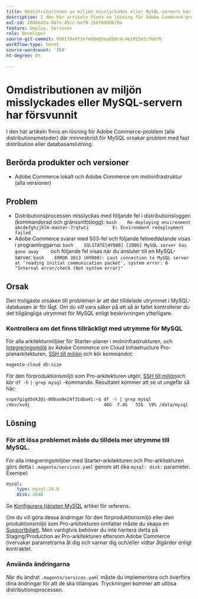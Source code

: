 ```yaml
---
title: Omdistributionen av miljön misslyckades eller MySQL-servern har försvunnit
description: I den här artikeln finns en lösning för Adobe Commerce-problem (alla distributionsmetoder) där minnesbrist för MySQL orsakar problem med fast distribution eller databasanslutning.
exl-id: 2086b45a-0bfe-45cc-bef9-1b6f09ddb70a
feature: Deploy, Services
role: Developer
source-git-commit: 958179e0f3efe08e65ea8b0c4c4e1015e3c5bb76
workflow-type: tm+mt
source-wordcount: '359'
ht-degree: 0%

---
```


# Omdistributionen av miljön misslyckades eller MySQL-servern har försvunnit

I den här artikeln finns en lösning för Adobe Commerce-problem (alla distributionsmetoder) där minnesbrist för MySQL orsakar problem med fast distribution eller databasanslutning.

## Berörda produkter och versioner

* Adobe Commerce lokalt och Adobe Commerce om molninfrastruktur (alla versioner)

## Problem

* Distributionsprocessen misslyckas med följande fel i distributionsloggen (kommandorad och gränssnittslogg):  ```bash    Re-deploying environment abcdefghijklm-master-7rqtwti         E: Environment redeployment failed    ```
* Adobe Commerce svarar med 503-fel och följande felmeddelande visas i programloggarna:    ```bash    SQLSTATE[HY000] [2006] MySQL server has gone away    ```    och följande fel visas när du ansluter till en MySQL-server:    ```bash    ERROR 2013 (HY000): Lost connection to MySQL server at 'reading initial communication packet', system error: 0 "Internal error/check (Not system error)"    ```

## Orsak

Den troligaste orsaken till problemen är att det tilldelade utrymmet i MySQL-databasen är för lågt. Om du vill vara säker på att så är fallet kontrollerar du det tillgängliga utrymmet för MySQL enligt beskrivningen ytterligare.

### Kontrollera om det finns tillräckligt med utrymme för MySQL

För alla arkitekturmiljöer för Starter-planer i molninfrastrukturen, och [Integreringsmiljö](/help/announcements/adobe-commerce-announcements/integration-environment-enhancement-request-pro-and-starter.md) av Adobe Commerce om Cloud Infrastructure Pro-planarkitekturen, [SSH till miljön](https://experienceleague.adobe.com/docs/commerce-cloud-service/user-guide/develop/secure-connections.html) och kör kommandot:

```bash
magento-cloud db:size
```

För den förproduktionsmiljö som Pro-arkitekturen utgör, [SSH till miljön](https://experienceleague.adobe.com/docs/commerce-cloud-service/user-guide/develop/secure-connections.html)och kör `df -h`   `| grep mysql` -kommando. Resultatet kommer att se ut ungefär så här:

```bash
sxpe7gigd5ok2@i-00baa9e24f31dba41:~$ df -h | grep mysql
/dev/xvdj                            40G  7.4G   32G  19% /data/mysql
```

## Lösning

### För att lösa problemet måste du tilldela mer utrymme till MySQL.

För alla integreringsmiljöer med Starter-arkitekturen och Pro-arkitekturen görs detta i `.magento/services.yaml` genom att öka `mysql: disk:` parameter. Exempel:

```yaml
mysql:
    type: mysql:10.0
    disk: 2048
```

Se [Konfigurera tjänsten MySQL](https://experienceleague.adobe.com/docs/commerce-cloud-service/user-guide/configure/service/mysql.html) artikel för referens.

Om du vill göra dessa ändringar för den förproduktionsmiljö eller den produktionsmiljö som Pro-arkitekturen omfattar måste du skapa en [Supportbiljett](https://support.magento.com). Men vanligtvis behöver du inte hantera detta på Staging/Production av Pro-arkitekturen eftersom Adobe Commerce övervakar parametrarna åt dig och varnar dig och/eller vidtar åtgärder enligt kontraktet.

### Använda ändringarna

När du ändrat `.magento/services.yaml` måste du implementera och överföra dina ändringar för att de ska tillämpas. Tryckningen kommer att utlösa distributionsprocessen.
